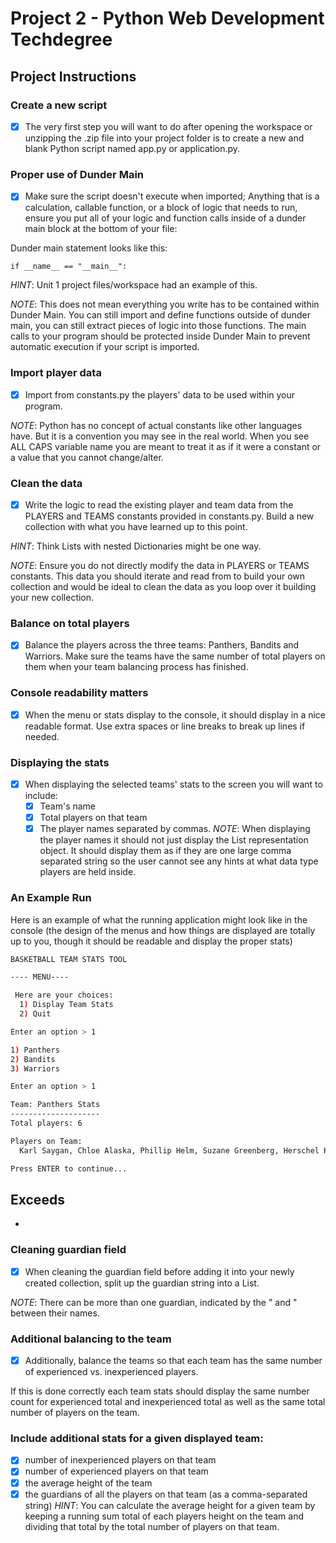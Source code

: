 # Project 2 - Python Web Development Techdegree

## Project Instructions

### Create a new script
- [x] The very first step you will want to do after opening the workspace or unzipping the .zip file into your project folder is to create a new and blank Python script named app.py or application.py.

### Proper use of Dunder Main
- [x] Make sure the script doesn't execute when imported; Anything that is a calculation, callable function, or a block of logic that needs to run, ensure you put all of your logic and function calls inside of a dunder main block at the bottom of your file:

Dunder main statement looks like this:

`if __name__ == "__main__":`

*HINT*: Unit 1 project files/workspace had an example of this.

*NOTE*: This does not mean everything you write has to be contained within Dunder Main. You can still import and define functions outside of dunder main, you can still extract pieces of logic into those functions. The main calls to your program should be protected inside Dunder Main to prevent automatic execution if your script is imported.

### Import player data
- [x] Import from constants.py the players' data to be used within your program.

*NOTE*: Python has no concept of actual constants like other languages have. But it is a convention you may see in the real world. When you see ALL CAPS variable name you are meant to treat it as if it were a constant or a value that you cannot change/alter.

### Clean the data
- [x] Write the logic to read the existing player and team data from the PLAYERS and TEAMS constants provided in constants.py. Build a new collection with what you have learned up to this point.

*HINT*: Think Lists with nested Dictionaries might be one way.

*NOTE*: Ensure you do not directly modify the data in PLAYERS or TEAMS constants. This data you should iterate and read from to build your own collection and would be ideal to clean the data as you loop over it building your new collection.

### Balance on total players
- [x] Balance the players across the three teams: Panthers, Bandits and Warriors. Make sure the teams have the same number of total players on them when your team balancing process has finished.

### Console readability matters
- [x] When the menu or stats display to the console, it should display in a nice readable format. Use extra spaces or line breaks to break up lines if needed.

### Displaying the stats
- [x] When displaying the selected teams' stats to the screen you will want to include:
    - [x] Team's name
    - [x] Total players on that team
    - [x] The player names separated by commas.
*NOTE*: When displaying the player names it should not just display the List representation object. It should display them as if they are one large comma separated string so the user cannot see any hints at what data type players are held inside.

### An Example Run
Here is an example of what the running application might look like in the console (the design of the menus and how things are displayed are totally up to you, though it should be readable and display the proper stats)

```bash
BASKETBALL TEAM STATS TOOL

---- MENU----

 Here are your choices:
  1) Display Team Stats
  2) Quit

Enter an option > 1

1) Panthers
2) Bandits
3) Warriors

Enter an option > 1

Team: Panthers Stats
--------------------
Total players: 6

Players on Team:
  Karl Saygan, Chloe Alaska, Phillip Helm, Suzane Greenberg, Herschel Krustofski, Joe Smith

Press ENTER to continue...
```

## Exceeds
-      
### Cleaning guardian field
- [x] When cleaning the guardian field before adding it into your newly created collection, split up the guardian string into a List.

*NOTE*: There can be more than one guardian, indicated by the " and " between their names.

### Additional balancing to the team
- [x] Additionally, balance the teams so that each team has the same number of experienced vs. inexperienced players.

If this is done correctly each team stats should display the same number count for experienced total and inexperienced total as well as the same total number of players on the team.

### Include additional stats for a given displayed team:
- [x] number of inexperienced players on that team
- [x] number of experienced players on that team
- [x] the average height of the team
- [x] the guardians of all the players on that team (as a comma-separated string)
*HINT*: You can calculate the average height for a given team by keeping a running sum total of each players height on the team and dividing that total by the total number of players on that team.